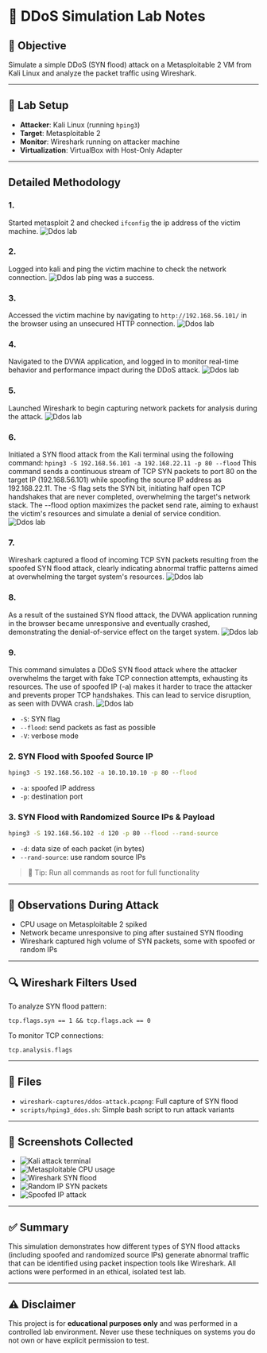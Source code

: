 # 📝 DDoS Simulation Lab Notes

## 🧠 Objective

Simulate a simple DDoS (SYN flood) attack on a Metasploitable 2 VM from Kali Linux and analyze the packet traffic using Wireshark.

---

## 💽 Lab Setup

* **Attacker**: Kali Linux (running `hping3`)
* **Target**: Metasploitable 2
* **Monitor**: Wireshark running on attacker machine
* **Virtualization**: VirtualBox with Host-Only Adapter

---

## Detailed Methodology

### 1.
Started metasploit 2 and checked ```ifconfig``` the ip address of the victim machine.
![Ddos lab](https://github.com/HariCyber-Sec/ddos-simulation-lab/blob/main/screenshots/1.jpg)
### 2.
Logged into kali and ping the victim machine to check the network connection.
![Ddos lab](https://github.com/HariCyber-Sec/ddos-simulation-lab/blob/main/screenshots/5.jpg)
ping was a success.
### 3.
Accessed the victim machine by navigating to `http://192.168.56.101/` in the browser using an unsecured HTTP connection.
![Ddos lab](https://github.com/HariCyber-Sec/ddos-simulation-lab/blob/main/screenshots/2.jpg)
### 4.
Navigated to the DVWA application, and logged in to monitor real-time behavior and performance impact during the DDoS attack.
![Ddos lab](https://github.com/HariCyber-Sec/ddos-simulation-lab/blob/main/screenshots/4.jpg)
### 5.
Launched Wireshark to begin capturing network packets for analysis during the attack.
![Ddos lab](https://github.com/HariCyber-Sec/ddos-simulation-lab/blob/main/screenshots/8.jpg)
### 6.
Initiated a SYN flood attack from the Kali terminal using the following command:
`hping3 -S 192.168.56.101 -a 192.168.22.11 -p 80 --flood`
This command sends a continuous stream of TCP SYN packets to port 80 on the target IP (192.168.56.101) while spoofing the source IP address as 192.168.22.11. The -S flag sets the SYN bit, initiating half open TCP handshakes that are never completed, overwhelming the target's network stack. The --flood option maximizes the packet send rate, aiming to exhaust the victim's resources and simulate a denial of service condition.
![Ddos lab](https://github.com/HariCyber-Sec/ddos-simulation-lab/blob/main/screenshots/11.jpg)
### 7.
Wireshark captured a flood of incoming TCP SYN packets resulting from the spoofed SYN flood attack, clearly indicating abnormal traffic patterns aimed at overwhelming the target system's resources.
![Ddos lab](https://github.com/HariCyber-Sec/ddos-simulation-lab/blob/main/screenshots/12.jpg)
### 8.
As a result of the sustained SYN flood attack, the DVWA application running in the browser became unresponsive and eventually crashed, demonstrating the denial-of-service effect on the target system.
![Ddos lab](https://github.com/HariCyber-Sec/ddos-simulation-lab/blob/main/screenshots/14.jpg)
### 9.
This command simulates a DDoS SYN flood attack where the attacker overwhelms the target with fake TCP connection attempts, exhausting its resources. The use of spoofed IP (-a) makes it harder to trace the attacker and prevents proper TCP handshakes. This can lead to service disruption, as seen with  DVWA crash.
![Ddos lab](https://github.com/HariCyber-Sec/ddos-simulation-lab/blob/main/screenshots/15.jpg)

* `-S`: SYN flag
* `--flood`: send packets as fast as possible
* `-V`: verbose mode

### 2. SYN Flood with Spoofed Source IP

```bash
hping3 -S 192.168.56.102 -a 10.10.10.10 -p 80 --flood
```

* `-a`: spoofed IP address
* `-p`: destination port

### 3. SYN Flood with Randomized Source IPs & Payload

```bash
hping3 -S 192.168.56.102 -d 120 -p 80 --flood --rand-source
```

* `-d`: data size of each packet (in bytes)
* `--rand-source`: use random source IPs

> 📌 Tip: Run all commands as root for full functionality

---

## 🧪 Observations During Attack

* CPU usage on Metasploitable 2 spiked
* Network became unresponsive to ping after sustained SYN flooding
* Wireshark captured high volume of SYN packets, some with spoofed or random IPs

---

## 🔍 Wireshark Filters Used

To analyze SYN flood pattern:

```wireshark
tcp.flags.syn == 1 && tcp.flags.ack == 0
```

To monitor TCP connections:

```wireshark
tcp.analysis.flags
```

---

## 📂 Files

* `wireshark-captures/ddos-attack.pcapng`: Full capture of SYN flood
* `scripts/hping3_ddos.sh`: Simple bash script to run attack variants

---

## 📸 Screenshots Collected

* ![Kali attack terminal](../screenshots/kali-attack.png)
* ![Metasploitable CPU usage](../screenshots/metasploitable-target.png)
* ![Wireshark SYN flood](../screenshots/wireshark-analysis.png)
* ![Random IP SYN packets](../screenshots/random-source-syn.png)
* ![Spoofed IP attack](../screenshots/spoofed-ip-syn.png)

---

## ✅ Summary

This simulation demonstrates how different types of SYN flood attacks (including spoofed and randomized source IPs) generate abnormal traffic that can be identified using packet inspection tools like Wireshark. All actions were performed in an ethical, isolated test lab.

---

## ⚠️ Disclaimer

This project is for **educational purposes only** and was performed in a controlled lab environment. Never use these techniques on systems you do not own or have explicit permission to test.
